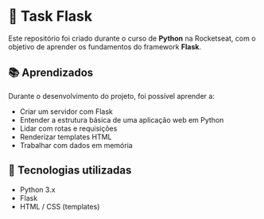# 🐍 Task Flask

Este repositório foi criado durante o curso de **Python** na Rocketseat, com o objetivo de aprender os fundamentos do framework **Flask**.

## 📚 Aprendizados

Durante o desenvolvimento do projeto, foi possível aprender a:

- Criar um servidor com Flask
- Entender a estrutura básica de uma aplicação web em Python
- Lidar com rotas e requisições
- Renderizar templates HTML
- Trabalhar com dados em memória

## 🚀 Tecnologias utilizadas

- Python 3.x
- Flask
- HTML / CSS (templates)

